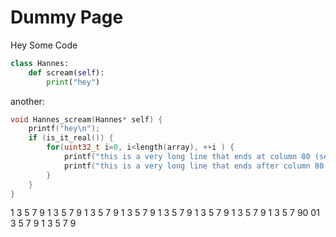 ---
---

# Dummy Page

Hey Some Code

```py
class Hannes:
    def scream(self):
        print("hey")
```

another:

```c
void Hannes_scream(Hannes* self) {
    printf("hey\n");
    if (is_it_real()) {
        for(uint32_t i=0, i<length(array), ++i ) {
            printf("this is a very long line that ends at column 80 (semicol)");
            printf("this is a very long line that ends after column 80 (endsat x)");
        }
    }
}
```

1 3 5 7 9 1 3 5 7 9 1 3 5 7 9 1 3 5 7 9 1 3 5 7 9 1 3 5 7 9 1 3 5 7 9 1 3 5 7 90 01 3 5 7 9 1 3 5 7 9